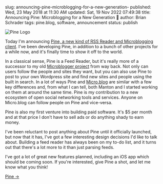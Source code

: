 slug: announcing-pine-microblogging-for-a-new-generation-
published: Wed, 23 May 2018 at 11:30 AM
updated: Sat, 19 Nov 2022 07:49:38 
title: Announcing Pine: Microblogging for a New Generation 🎉
author: Brian Schrader
tags: pine.blog, software, announcement
status: publish


<img
    alt="Pine Logo"
    class="image-right"
    style="max-width:200px;"
    src="https://pine.blog/static/images/pine-logo-color-500.png"
/>

Today I'm announcing [Pine, a new kind of RSS Reader and Microblogging client][pine]. I've been developing Pine, in addition to a bunch of other projects for a while now, and it's finally time to show it off to the world.

In a classical sense, Pine is a Feed Reader, but it's really more of a successor to my old [Microblogger project][microblogger] from way back. Not only can users follow the people and sites they want, but you can also use Pine to post to your own Wordpress site and find new sites and people using the built in search. In a lot of ways Pine and [Micro.blog][mb] are similar with a few key differences and, from what I can tell, both Manton and I started working on them at around the same time. Pine is my contribution to a new ecosystem of open social networking tools and services. Anyone on Micro.blog can follow people on Pine and vice-versa.

Pine is also my first venture into building paid software. It's $5 per month and at that price I don't have to sell ads or do anything shady to earn money.

I've been reluctant to post anything about Pine until it officially launched, but now that it has, I've got a few interesting design decisions I'd like to talk about. Building a feed reader has always been on my to-do list, and it turns out that there's a lot more to it than just parsing feeds.

I've got a lot of great new features planned, including an iOS app which should be coming soon. If you're interested, give Pine a shot, and let me know what you think!

[Pine &#8594;][pine]


[pine]: https://pine.blog
[microblogger]: /archive/microblogger-status-updates-and-more/
[mb]: https://micro.blog
